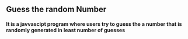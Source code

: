 ## Guess the random Number

#### It is a javvascipt program where users try to guess the a number that is randomly generated in least number of guesses

